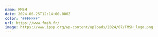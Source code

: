 ```yaml
---
name: FMSH
date: 2024-06-25T12:14:00.000Z
color: "#FFFFFF"
url: https://www.fmsh.fr/
image: https://www.ipsp.org/wp-content/uploads/2024/07/FMSH_logo.png
---
```

